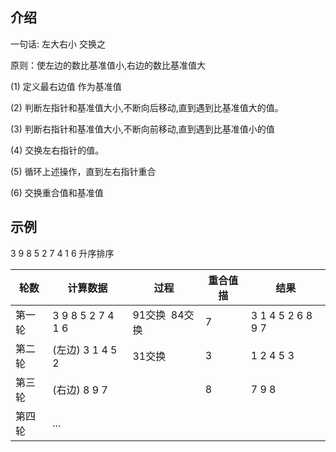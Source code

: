 ## 介绍

一句话: 左大右小 交换之

原则：使左边的数比基准值小,右边的数比基准值大

(1) 定义最右边值 作为基准值

(2) 判断左指针和基准值大小,不断向后移动,直到遇到比基准值大的值。

(3) 判断右指针和基准值大小,不断向前移动,直到遇到比基准值小的值

(4) 交换左右指针的值。

(5) 循环上述操作，直到左右指针重合

(6) 交换重合值和基准值

## 示例

3 9 8 5 2 7 4 1 6 升序排序

| 轮数   | 计算数据          | 过程            | 重合值描 | 结果              |
| ------ | ----------------- | --------------- | -------- | ----------------- |
| 第一轮 | 3 9 8 5 2 7 4 1 6 | 91交换  84交换 | 7        | 3 1 4 5 2 6 8 9 7 |
| 第二轮 | (左边) 3 1 4 5 2  | 31交换          | 3        | 1 2 4 5 3         |
| 第三轮 | (右边) 8 9 7      |                 | 8        | 7 9 8             |
| 第四轮 | ...               |                 |          |                   |
